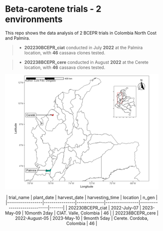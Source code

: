 # Beta-carotene trials - 2 environments

This repo shows the data analysis of 2 BCEPR trials in Colombia North Cost and Palmira. 

> -   **202230BCEPR_ciat** conducted in July **2022** at the Palmira location, with **46** cassava clones tested.

> -   **202238BCEPR_cere** conducted in August **2022** at the Cerete location, with **46** cassava clones tested.

![](https://github.com/Cassava2050/2022BCEPR2env_set2/blob/main/images/map_2022BCEPR2env_set2_2023-05-29_.png)


<div align="center">
| trial_name       | plant_date     | harvest_date | harvesting_time | location                    | n_gen |
|------------------|----------------|--------------|-----------------|-----------------------------|-------|
| 202230BCEPR_ciat | 2022-July-07   | 2023-May-09  | 10month 2day    | CIAT. Valle,   Colombia     | 46    |
| 202238BCEPR_cere | 2022-August-05 | 2023-May-10  | 9month 5day     | Cerete. Cordoba,   Colombia | 46    |
</div>
